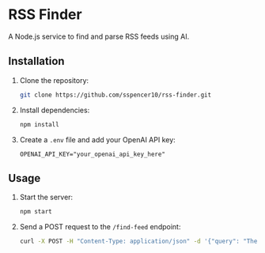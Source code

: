 # RSS Finder

A Node.js service to find and parse RSS feeds using AI.

## Installation

1. Clone the repository:
   ```bash
   git clone https://github.com/sspencer10/rss-finder.git
   ```
2. Install dependencies:
   ```bash
   npm install
   ```
3. Create a `.env` file and add your OpenAI API key:
   ```
   OPENAI_API_KEY="your_openai_api_key_here"
   ```

## Usage

1. Start the server:
   ```bash
   npm start
   ```
2. Send a POST request to the `/find-feed` endpoint:
   ```bash
   curl -X POST -H "Content-Type: application/json" -d '{"query": "The Wall Street Journal"}' http://localhost:3030/find-feed